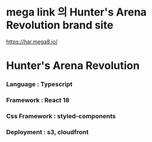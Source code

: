 # mega link 의 Hunter's Arena Revolution brand site
https://har.mega8.io/

# Hunter's Arena Revolution
### Language : Typescript
### Framework : React 18
### Css Framework : styled-components
### Deployment : s3, cloudfront
